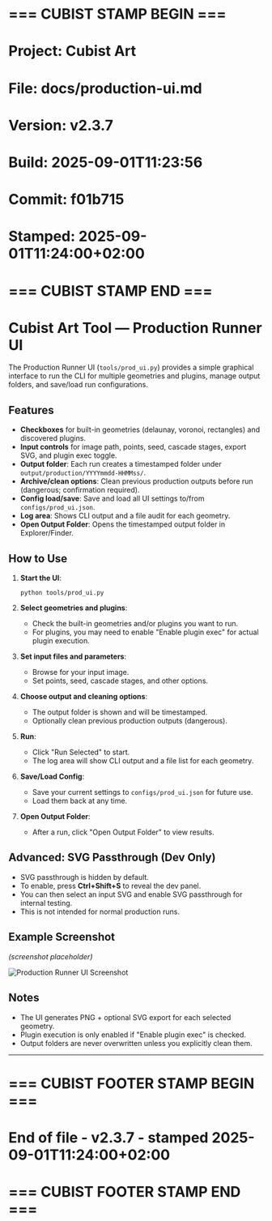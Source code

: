 # === CUBIST STAMP BEGIN ===
# Project: Cubist Art
# File: docs/production-ui.md
# Version: v2.3.7
# Build: 2025-09-01T11:23:56
# Commit: f01b715
# Stamped: 2025-09-01T11:24:00+02:00
# === CUBIST STAMP END ===
# Cubist Art Tool — Production Runner UI

The Production Runner UI (`tools/prod_ui.py`) provides a simple graphical interface to run the CLI for multiple geometries and plugins, manage output folders, and save/load run configurations.

## Features

- **Checkboxes** for built-in geometries (delaunay, voronoi, rectangles) and discovered plugins.
- **Input controls** for image path, points, seed, cascade stages, export SVG, and plugin exec toggle.
- **Output folder**: Each run creates a timestamped folder under `output/production/YYYYmmdd-HHMMss/`.
- **Archive/clean options**: Clean previous production outputs before run (dangerous; confirmation required).
- **Config load/save**: Save and load all UI settings to/from `configs/prod_ui.json`.
- **Log area**: Shows CLI output and a file audit for each geometry.
- **Open Output Folder**: Opens the timestamped output folder in Explorer/Finder.

## How to Use

1. **Start the UI**:
   ```
   python tools/prod_ui.py
   ```

2. **Select geometries and plugins**:
   - Check the built-in geometries and/or plugins you want to run.
   - For plugins, you may need to enable "Enable plugin exec" for actual plugin execution.

3. **Set input files and parameters**:
   - Browse for your input image.
   - Set points, seed, cascade stages, and other options.

4. **Choose output and cleaning options**:
   - The output folder is shown and will be timestamped.
   - Optionally clean previous production outputs (dangerous).

5. **Run**:
   - Click "Run Selected" to start.
   - The log area will show CLI output and a file list for each geometry.

6. **Save/Load Config**:
   - Save your current settings to `configs/prod_ui.json` for future use.
   - Load them back at any time.

7. **Open Output Folder**:
   - After a run, click "Open Output Folder" to view results.

## Advanced: SVG Passthrough (Dev Only)

- SVG passthrough is hidden by default.
- To enable, press **Ctrl+Shift+S** to reveal the dev panel.
- You can then select an input SVG and enable SVG passthrough for internal testing.
- This is not intended for normal production runs.

## Example Screenshot

*(screenshot placeholder)*

![Production Runner UI Screenshot](production-ui-screenshot.png)

## Notes

- The UI generates PNG + optional SVG export for each selected geometry.
- Plugin execution is only enabled if "Enable plugin exec" is checked.
- Output folders are never overwritten unless you explicitly clean them.

---


# === CUBIST FOOTER STAMP BEGIN ===
# End of file - v2.3.7 - stamped 2025-09-01T11:24:00+02:00
# === CUBIST FOOTER STAMP END ===
